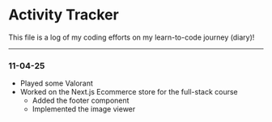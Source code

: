# Activity Tracker

This file is a log of my coding efforts on my learn-to-code journey (diary)!

---

### 11-04-25

- Played some Valorant
- Worked on the Next.js Ecommerce store for the full-stack course
  - Added the footer component
  - Implemented the image viewer

